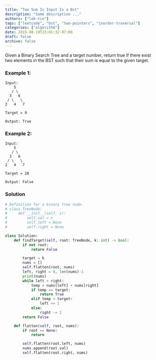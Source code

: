 ```yaml
---
title: "Two Sum Iv Input Is a Bst"
description: "Some description ..."
authors: ["lek-tin"]
tags: ["leetcode", "bst", "two-pointers", "inorder-traversal"]
categories: ["algorithm"]
date: 2019-08-19T23:01:32-07:00
draft: false
archive: false
---
```

Given a Binary Search Tree and a target number, return true if there exist two elements in the BST such that their sum is equal to the given target.

### Example 1:
```
Input: 
    5
   / \
  3   6
 / \   \
2   4   7

Target = 9

Output: True
```
### Example 2:
```
Input: 
    5
   / \
  3   6
 / \   \
2   4   7

Target = 28

Output: False
```
### Solution
```python
# Definition for a binary tree node.
# class TreeNode:
#     def __init__(self, x):
#         self.val = x
#         self.left = None
#         self.right = None

class Solution:
    def findTarget(self, root: TreeNode, k: int) -> bool:
        if not root:
            return False

        target = k
        nums = []
        self.flatten(root, nums)
        left, right = 0, len(nums)-1
        print(nums)
        while left < right:
            temp = nums[left] + nums[right]
            if temp == target:
                return True
            elif temp < target:
                left += 1
            else:
                right -= 1
        return False

    def flatten(self, root, nums):
        if root == None:
            return

        self.flatten(root.left, nums)
        nums.append(root.val)
        self.flatten(root.right, nums)

```